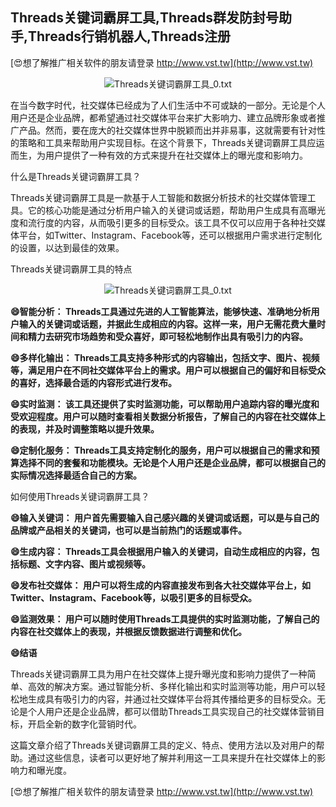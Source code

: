 ## **Threads关键词霸屏工具,Threads群发防封号助手,Threads行销机器人,Threads注册**

[😍想了解推广相关软件的朋友请登录 http://www.vst.tw](http://www.vst.tw)

 <center><img src="https://vst.tw/MP4/tuiguang/png/0.png" alt="Threads关键词霸屏工具_0.txt"></center>

在当今数字时代，社交媒体已经成为了人们生活中不可或缺的一部分。无论是个人用户还是企业品牌，都希望通过社交媒体平台来扩大影响力、建立品牌形象或者推广产品。然而，要在庞大的社交媒体世界中脱颖而出并非易事，这就需要有针对性的策略和工具来帮助用户实现目标。在这个背景下，Threads关键词霸屏工具应运而生，为用户提供了一种有效的方式来提升在社交媒体上的曝光度和影响力。

什么是Threads关键词霸屏工具？

Threads关键词霸屏工具是一款基于人工智能和数据分析技术的社交媒体管理工具。它的核心功能是通过分析用户输入的关键词或话题，帮助用户生成具有高曝光度和流行度的内容，从而吸引更多的目标受众。该工具不仅可以应用于各种社交媒体平台，如Twitter、Instagram、Facebook等，还可以根据用户需求进行定制化的设置，以达到最佳的效果。

Threads关键词霸屏工具的特点

 <center><img src="https://vst.tw/MP4/tuiguang/png/3.png" alt="Threads关键词霸屏工具_0.txt"></center>

**😄智能分析： Threads工具通过先进的人工智能算法，能够快速、准确地分析用户输入的关键词或话题，并据此生成相应的内容。这样一来，用户无需花费大量时间和精力去研究市场趋势和受众喜好，即可轻松地制作出具有吸引力的内容。**

**😄多样化输出： Threads工具支持多种形式的内容输出，包括文字、图片、视频等，满足用户在不同社交媒体平台上的需求。用户可以根据自己的偏好和目标受众的喜好，选择最合适的内容形式进行发布。**

**😄实时监测： 该工具还提供了实时监测功能，可以帮助用户追踪内容的曝光度和受欢迎程度。用户可以随时查看相关数据分析报告，了解自己的内容在社交媒体上的表现，并及时调整策略以提升效果。**

**😄定制化服务： Threads工具支持定制化的服务，用户可以根据自己的需求和预算选择不同的套餐和功能模块。无论是个人用户还是企业品牌，都可以根据自己的实际情况选择最适合自己的方案。**

如何使用Threads关键词霸屏工具？

**😄输入关键词： 用户首先需要输入自己感兴趣的关键词或话题，可以是与自己的品牌或产品相关的关键词，也可以是当前热门的话题或事件。**

**😄生成内容： Threads工具会根据用户输入的关键词，自动生成相应的内容，包括标题、文字内容、图片或视频等。**

**😄发布社交媒体： 用户可以将生成的内容直接发布到各大社交媒体平台上，如Twitter、Instagram、Facebook等，以吸引更多的目标受众。**

**😄监测效果： 用户可以随时使用Threads工具提供的实时监测功能，了解自己的内容在社交媒体上的表现，并根据反馈数据进行调整和优化。**

**😄结语**

Threads关键词霸屏工具为用户在社交媒体上提升曝光度和影响力提供了一种简单、高效的解决方案。通过智能分析、多样化输出和实时监测等功能，用户可以轻松地生成具有吸引力的内容，并通过社交媒体平台将其传播给更多的目标受众。无论是个人用户还是企业品牌，都可以借助Threads工具实现自己的社交媒体营销目标，开启全新的数字化营销时代。

这篇文章介绍了Threads关键词霸屏工具的定义、特点、使用方法以及对用户的帮助。通过这些信息，读者可以更好地了解并利用这一工具来提升在社交媒体上的影响力和曝光度。

[😍想了解推广相关软件的朋友请登录 http://www.vst.tw](http://www.vst.tw)



